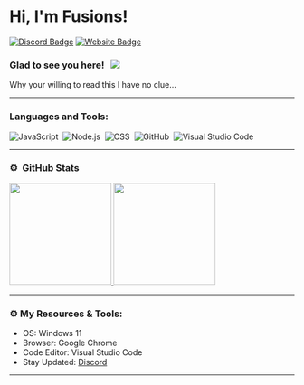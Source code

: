 # Hi, I'm Fusions!

[![Discord Badge](https://img.shields.io/badge/-Discord-0e76a8?style=flat-square&logo=Discord&logoColor=white)](https://spacemods.xyz/discord)
[![Website Badge](https://img.shields.io/badge/Website-3b5998?style=flat-square&logo=google-chrome&logoColor=white)](https://spacemods.xyz/)

### Glad to see you here! &nbsp; ![](https://komarev.com/ghpvc/?username=fusionsworld&label=Views&color=blue&style=plastic)

Why your willing to read this I have no clue...

---

### Languages and Tools:

![JavaScript](https://img.shields.io/badge/-JavaScript-333333?style=flat&logo=javascript)&nbsp;
![Node.js](https://img.shields.io/badge/-Node.js-333333?style=flat&logo=node.js)&nbsp;
![CSS](https://img.shields.io/badge/-CSS-333333?style=flat&logo=CSS3&logoColor=1572B6)&nbsp;
![GitHub](https://img.shields.io/badge/-GitHub-333333?style=flat&logo=github)&nbsp;
![Visual Studio Code](https://img.shields.io/badge/-Visual%20Studio%20Code-333333?style=flat&logo=visual-studio-code&logoColor=007ACC)&nbsp;

---

### ⚙️ &nbsp;GitHub Stats

<p align="left">
<a href="https://github.com/fusionsworld">
  <img height="180em" src="https://github-readme-stats-eight-theta.vercel.app/api?username=fusionsworld&show_icons=true&theme=react&include_all_commits=true&count_private=true"/>
  <img height="180em" src="https://github-readme-stats-eight-theta.vercel.app/api/top-langs/?username=fusionsworld&layout=compact&langs_count=8&theme=react"/>
</a>
</p>

---

### ⚙️ My Resources & Tools:

- OS: Windows 11
- Browser: Google Chrome
- Code Editor: Visual Studio Code
- Stay Updated: [Discord](https://spacemods.xyz/discord)

---
